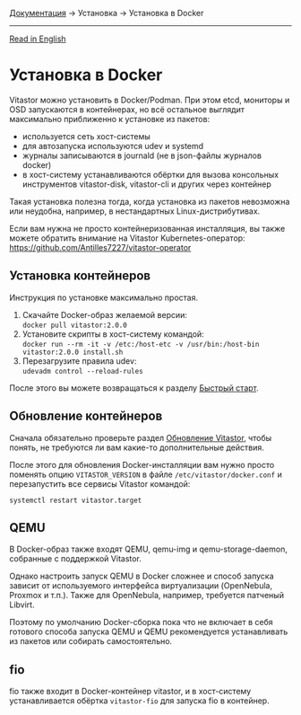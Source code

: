 [Документация](../../README-ru.md#документация) → Установка → Установка в Docker

-----

[Read in English](docker.en.md)

# Установка в Docker

Vitastor можно установить в Docker/Podman. При этом etcd, мониторы и OSD запускаются
в контейнерах, но всё остальное выглядит максимально приближенно к установке из пакетов:
- используется сеть хост-системы
- для автозапуска используются udev и systemd
- журналы записываются в journald (не в json-файлы журналов docker)
- в хост-систему устанавливаются обёртки для вызова консольных инструментов vitastor-disk,
  vitastor-cli и других через контейнер

Такая установка полезна тогда, когда установка из пакетов невозможна или неудобна,
например, в нестандартных Linux-дистрибутивах.

Если вам нужна не просто контейнеризованная инсталляция, вы также можете обратить внимание
на Vitastor Kubernetes-оператор: https://github.com/Antilles7227/vitastor-operator

## Установка контейнеров

Инструкция по установке максимально простая.

1. Скачайте Docker-образ желаемой версии: \
   `docker pull vitastor:2.0.0`
2. Установите скрипты в хост-систему командой: \
   `docker run --rm -it -v /etc:/host-etc -v /usr/bin:/host-bin vitastor:2.0.0 install.sh`
3. Перезагрузите правила udev: \
   `udevadm control --reload-rules`

После этого вы можете возвращаться к разделу [Быстрый старт](../intro/quickstart.ru.md).

## Обновление контейнеров

Сначала обязательно проверьте раздел [Обновление Vitastor](../usage/admin.ru.md#обновление-vitastor),
чтобы понять, не требуются ли вам какие-то дополнительные действия.

После этого для обновления Docker-инсталляции вам нужно просто поменять опцию `VITASTOR_VERSION`
в файле `/etc/vitastor/docker.conf` и перезапустить все сервисы Vitastor командой:

`systemctl restart vitastor.target`

## QEMU

В Docker-образ также входят QEMU, qemu-img и qemu-storage-daemon, собранные с поддержкой Vitastor.

Однако настроить запуск QEMU в Docker сложнее и способ запуска зависит от используемого интерфейса
виртуализации (OpenNebula, Proxmox и т.п.). Также для OpenNebula, например, требуется патченый
Libvirt.

Поэтому по умолчанию Docker-сборка пока что не включает в себя готового способа запуска QEMU
и QEMU рекомендуется устанавливать из пакетов или собирать самостоятельно.

## fio

fio также входит в Docker-контейнер vitastor, и в хост-систему устанавливается обёртка `vitastor-fio`
для запуска fio в контейнер.
